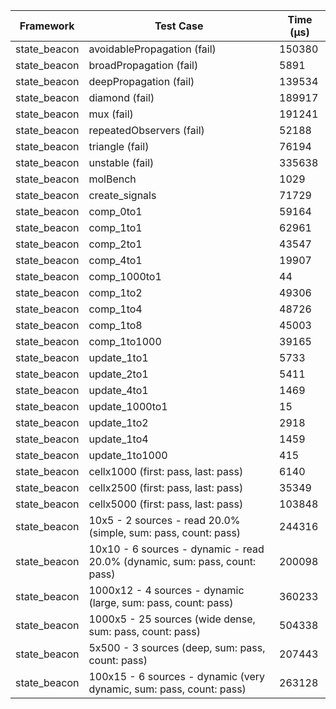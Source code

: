 | Framework | Test Case | Time (μs) |
| --- | --- | --- |
| state_beacon | avoidablePropagation (fail) | 150380 |
| state_beacon | broadPropagation (fail) | 5891 |
| state_beacon | deepPropagation (fail) | 139534 |
| state_beacon | diamond (fail) | 189917 |
| state_beacon | mux (fail) | 191241 |
| state_beacon | repeatedObservers (fail) | 52188 |
| state_beacon | triangle (fail) | 76194 |
| state_beacon | unstable (fail) | 335638 |
| state_beacon | molBench | 1029 |
| state_beacon | create_signals | 71729 |
| state_beacon | comp_0to1 | 59164 |
| state_beacon | comp_1to1 | 62961 |
| state_beacon | comp_2to1 | 43547 |
| state_beacon | comp_4to1 | 19907 |
| state_beacon | comp_1000to1 | 44 |
| state_beacon | comp_1to2 | 49306 |
| state_beacon | comp_1to4 | 48726 |
| state_beacon | comp_1to8 | 45003 |
| state_beacon | comp_1to1000 | 39165 |
| state_beacon | update_1to1 | 5733 |
| state_beacon | update_2to1 | 5411 |
| state_beacon | update_4to1 | 1469 |
| state_beacon | update_1000to1 | 15 |
| state_beacon | update_1to2 | 2918 |
| state_beacon | update_1to4 | 1459 |
| state_beacon | update_1to1000 | 415 |
| state_beacon | cellx1000 (first: pass, last: pass) | 6140 |
| state_beacon | cellx2500 (first: pass, last: pass) | 35349 |
| state_beacon | cellx5000 (first: pass, last: pass) | 103848 |
| state_beacon | 10x5 - 2 sources - read 20.0% (simple, sum: pass, count: pass) | 244316 |
| state_beacon | 10x10 - 6 sources - dynamic - read 20.0% (dynamic, sum: pass, count: pass) | 200098 |
| state_beacon | 1000x12 - 4 sources - dynamic (large, sum: pass, count: pass) | 360233 |
| state_beacon | 1000x5 - 25 sources (wide dense, sum: pass, count: pass) | 504338 |
| state_beacon | 5x500 - 3 sources (deep, sum: pass, count: pass) | 207443 |
| state_beacon | 100x15 - 6 sources - dynamic (very dynamic, sum: pass, count: pass) | 263128 |
